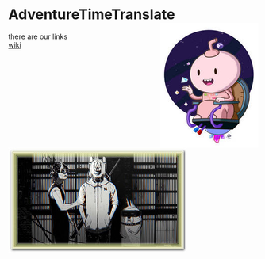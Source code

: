 # AdventureTimeTranslate <img align="right" src="/img/016.jpg">

there are our links  
[wiki](https://github.com/SophiaOrekhova/AdventureTimeTranslate/wiki)
<img align="center" src="/img/009_1.jpg">
